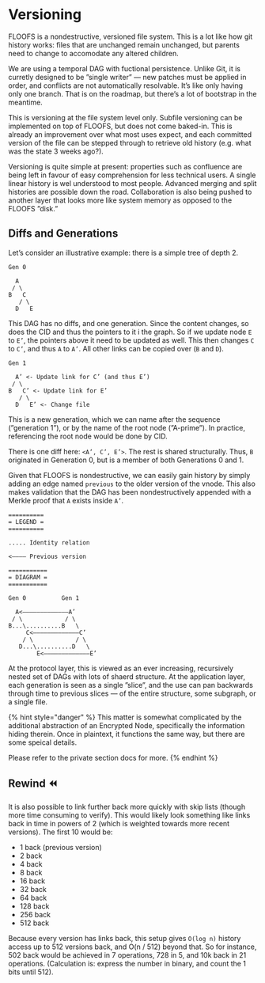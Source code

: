 # Versioning

FLOOFS is a nondestructive, versioned file system. This is a lot like how git history works: files that are unchanged remain unchanged, but parents need to change to accomodate any altered children.

We are using a temporal DAG with fuctional persistence. Unlike Git, it is curretly designed to be ”single writer” — new patches must be applied in order, and conflicts are not automatically resolvable. It’s like only having only one branch. That is on the roadmap, but there’s a lot of bootstrap in the meantime.

This is versioning at the file system level only. Subfile versioning can be implemented on top of FLOOFS, but does not come baked-in. This is already an improvement over what most uses expect, and each committed version of the file can be stepped through to retrieve old history \(e.g. what was the state 3 weeks ago?\).

Versioning is quite simple at present: properties such as confluence are being left in favour of easy comprehension for less technical users. A single linear history is wel understood to most people. Advanced merging and split histories are possible down the road. Collaboration is also being pushed to another layer that looks more like system memory as opposed to the FLOOFS ”disk.”

## Diffs and Generations

Let’s consider an illustrative example: there is a simple tree of depth 2.

```text
Gen 0

  A
 / \
B   C
   / \
  D   E
```

This DAG has no diffs, and one generation. Since the content changes, so does the CID and thus the pointers to it i the graph. So if we update node `E` to `E’`, the pointers above it need to be updated as well. This then changes `C` to `C’`, and thus `A` to `A’`. All other links can be copied over \(`B` and `D`\).

```text
Gen 1

  A’ <- Update link for C’ (and thus E’)
 / \
B   C’ <- Update link for E’
   / \
  D   E’ <- Change file
```

This is a new generation, which we can name after the sequence \(”generation 1”\), or by the name of the root node \(”A-prime”\). In practice, referencing the root node would be done by CID.

There is one diff here: `<A’, C’, E’>`. The rest is shared structurally. Thus, `B` originated in Generation 0, but is a member of both Generations 0 and 1.

Given that FLOOFS is nondestructive, we can easily gain history by simply adding an edge named `previous` to the older version of the vnode. This also makes validation that the DAG has been nondestructively appended with a Merkle proof that `A` exists inside `A’`.

```text
==========
= LEGEND =
==========

..... Identity relation

<———— Previous version

===========
= DIAGRAM =
===========

Gen 0          Gen 1

  A<—————————————A’
 / \            / \
B...\..........B   \
     C<—————————————C’
    / \            / \
   D...\..........D   \
        E<—————————————E’
```

At the protocol layer, this is viewed as an ever increasing, recursively nested set of DAGs with lots of shaerd structure. At the application layer, each generation is seen as a single ”slice”, and the use can pan backwards through time to previous slices — of the entire structure, some subgraph, or a single file.

{% hint style="danger" %}
This matter is somewhat complicated by the additional abstraction of an Encrypted Node, specifically the information hiding therein. Once in plaintext, it functions the same way, but there are some speical details.

Please refer to the private section docs for more.
{% endhint %}

## Rewind ⏪

It is also possible to link further back more quickly with skip lists \(though more time consuming to verify\). This would likely look something like links back in time in powers of 2 \(which is weighted towards more recent versions\). The first 10 would be:

* 1 back \(previous version\)
* 2 back
* 4 back
* 8 back
* 16 back
* 32 back
* 64 back
* 128 back
* 256 back
* 512 back

Because every version has links back, this setup gives `O(log n)` history access up to 512 versions back, and O\(n / 512\) beyond that. So for instance, 502 back would be achieved in 7 operations, 728 in 5, and 10k back in 21 operations. \(Calculation is: express the number in binary, and count the 1 bits until 512\).

